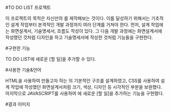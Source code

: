 #TO DO LIST 프로젝트

이 프로젝트의 목적은 자신만의 <to do list>를 제작해보는 것이다. 이를 달성하기 위해서는 기초적인 설계 작업부터 본격적인 개발 과정까지 여러 단계를 거쳐야 한다. 먼저, 설계 작업에는 화면설계서, 기술명세서, 흐름도 작성이 있다. 그 다음 개발 과정에는 화면설계서에 작성했던 것처럼 디자인을 하고 기술명세서에 작성한 것처럼 기능들을 구현한다. 

#구현한 기능

TO DO LIST에 새로운 [할 일]을 추가할 수 있다.

#사용한 기술&언어

HTML을 사용하여 만들고자 하는 <to do list>의 기본적인 구조를 설계하였고, CSS를 사용하여 설계 작업에 작성했던 화면설계서처럼 크기, 색상, 디자인 등 시각적인 부분을 보완했다. 마지막으로 JAVASCRIPT를 사용하여 <to do list>에 새로운 [할 일]을 추가하는 기능을 구현했다.

#결과 이미지
